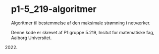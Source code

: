 # p1-5_219-algoritmer
Algoritmer til bestemmelse af den maksimale strømning i netværker.

Denne kode er skrevet af P1 gruppe 5.219, Insitut for matematiske fag, Aalborg Universitet.

2022.
